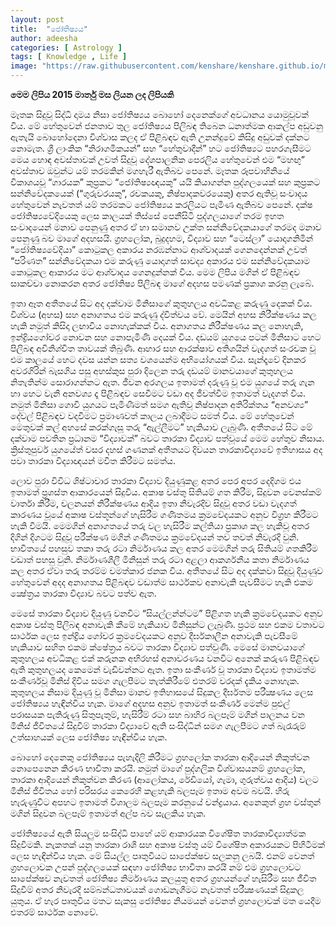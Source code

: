 ```yaml
---
layout: post
title:  "ජෝතිෂ්‍යය"
author: adeesha
categories: [ Astrology ]
tags: [ Knowledge , Life ]
image: "https://raw.githubusercontent.com/kenshare/kenshare.github.io/master/assets/images/posts/ajp/cov/zodiac.jpg"
---
```


**මෙම ලිපිය 2015 මාර්තු මස ලියන ලද ලිපියකි** 

මෑතක සිදුවූ සිද්ධි දාමය නිසා ජෝතිෂ්‍යය බොහෝ දෙනෙක්ගේ අවධානය යොමුවූවක් විය. මේ හේතුවෙන් ජනතාව තුල ජෝතිෂ්‍යය පිලිබඳ තිබෙන ධනාත්මක ආකල්ප අඩුවනු ඇතැයි බොහෝදෙනා විශ්වාස කලද ඒ පිළිබඳව ඇති උනන්දුවේ කිසිදු අඩුවක් දක්නට නොමැත. ශ්‍රී ලාංකික “නිරාගමිකයන්” සහ “හේතුවාදීන්” හට ජෝතිෂ්‍යට පහරගැසීමට මෙය හොඳ අවස්තාවක් උවත් සිදුවූ දේශපාලනික පෙරලිය හේතුවෙන් එම “මහඟු” අවස්තාව ඔවුන්ට යම් තරමකින් මගහැරී ඇතිබව පෙනේ. මෑතක රූපවාහිනියේ විකාශයවූ “ගාරයක” කුප්‍රකට “ජෝතිෂ්‍යඥයකු” යයි කියාගන්න පුද්ගලයෙක් සහ කුප්‍රකට සන්නිවේදකයෙක් (“ගුරුවරයකු”, රචකයකු, නිෂ්පාදකවරයෙකු) අතර ඇතිවූ සංවාදය හේතුවෙන් නැවතත් යම් තරමකට ජෝතිෂ්‍යය කරලියට පැමිණ ඇතිබව පෙනේ. දක්ෂ ජෝතිෂ්‍යවේදියෙකු ලෙස කාලයක් තිස්සේ පෙනීසිටි පුද්ගලයාගේ තරම ඉහත සංවාදයෙන් මනාව පෙනුණු අතර ඒ හා සමානව උක්ත සන්නිවේදකයාගේ තරමද මනාව පෙනුණු බව මාගේ අදහසයි. ග්‍රහලෝක, බුදුදහම, විද්‍යාව සහ “ටෙස්ලා” යොදාගනිමින් “ජෝතිෂ්‍යවේදියා” කොටුකල අකාරය නරඹන්නාට ආශ්වාදයක් ගෙනදෙන්නක් උවත් “පරිණත” සන්නිවේදකයා එම කරුණු යොදාගත් සාවද්‍ය අකාරය එම සන්නිවේදකයාම කොටුකල ආකාරය මට ආශ්වාදය ගෙනදුන්නක් විය. මෙම ලිපිය මගින් ඒ පිළිබඳව සාකච්චා නොකරන අතර ජෝතිෂ්‍ය පිලිබඳ මාගේ අදහස පමණක් ප්‍රකාශ කරනු ලැබේ.

ඉතා ඈත අතීතයේ සිට අද දක්වාම මිනිසාගේ කුතුහලය අවධිකළ කරුණු දෙකක් විය. විශ්වය (අහස) සහ අනාගතය එම කරුණු ද්විත්වය වේ. මෙයින් අහස නිරීක්ෂණය කල හැකි නමුත් කිසිදා ලඟාවිය නොහැක්කක් විය. අනාගතය නිරීක්ෂණය කල නොහැකි, ඉන්ද්‍රියගෝචර නොවන සහ නොපැමිණි දෙයක් විය. දඩයම් යුගයෙ පටන් මිනිසාට හෙට පිලිබඳ අවිනිශ්චිත තාවයක් තිබුණි. ආහාර සහ ආරක්ෂාව අතිශයින් වැදගත් සංරචක වූ එම කාලයේ හෙට දවස යන්න සත්‍ය වශයෙන්ම අභියෝගයක් විය. සැන්දෑවේ දිනකර අවරගිරින් බැසගිය පසු අහස්කුස පුරා දිලෙන තරු දඩයම් මානවයාගේ කුතුහලය නිතැතින්ම සොරාගන්නට ඇත. ජීවන අරගලය ඉතාමත් දරුණු වූ එම යුගයේ තරු ගැන හා හෙට වැනි අනවශ්‍ය දෑ පිළිබඳව සෙවීමට වඩා අද ජීවත්වීම ඉතාමත් වැදගත් විය. නමුත් මිනිසා ගොවි යුගයට පැමිණීමත් සමග ඇතිවූ නිෂ්පාදන අතිරික්තය “අනවශ්‍ය” දේවල් පිළිබඳව වදවීමට ප්‍රමාණවත් කාලය ලබාදීමට සමත් විය. මේ හේතුවෙන් මෙතුවක් කල් අහසේ කරක්ගැසූ තරු “ඇල්ලීමට” හැකියාව ලැබුණි. අතීතයේ සිට මේ දක්වාම පවතින ප්‍රධානම “විද්‍යාවක්” බවට තාරකා විද්‍යාව පත්වූයේ මෙම හේතුව නිසාය. ක්‍රිස්තුපුර්ව යුගයේත් වසර දහස් ගණනක් අතීතයට දිවයන තාරකාවිද්‍යාවේ ඉතිහාසය අද පවා තාරකා විද්‍යාඥයන් මවිත කිරීමට සමත්ය.

ලොව පුරා විවිධ ශිෂ්ටාචාර තාරකා විද්‍යාව දියුණුකළ අතර පෙර අපර දෙදිගම එය ඉතාමත් ප්‍රශස්ත ආකාරයෙන් සිදුවිය. අකාෂ වස්තු සිතියම් ගත කිරීම, සිදුවන වෙනස්කම් වාර්තා කිරීම, චලනයන් නිරීක්ෂණය ආදිය ඉතා නිවැරදිව සිදුවූ අතර වඩා වැදගත් කාරණය වූයේ අකාෂ වස්තූන්ගේ හැසිරීම ගණිතමය ක්‍රමවේදයකට අනුව විග්‍රහ කිරීමට හැකි වීමයි. මෙමගින් අනාගතයේ තරු වල හැසිරීම කල්තියා ප්‍රකාශ කල හැකිවූ අතර දිගින් දිගටම සිදුවූ පරීක්ෂණ මගින් ගණිතමය ක්‍රමවේදයන් තව තවත් නිවැරදි වුනි. භාවිතයේ පහසුව තකා තරු රටා නිර්මාණය කල අතර මෙමගින් තරු සිතියම් ගතකිරීම වඩාත් පහසු වුනි. නිර්මාණශීලී මිනිසුන් තරු රටා අළලා ආකර්ශනීය කතා නිර්මාණය කල අතර ඒවා තරු තරම්ම චමත්කාර ජනක විය. අතීතයේ සිට අද දක්කවා සිදුවූ දියුණුව හේතුවෙන් අදද අනාගතය පිළිබඳව වඩාත්ම සාර්ථකව අනාවැකි පැවසීමට හැකි එකම ක්‍ෂේත්‍රය තාරකා විද්‍යාව බවට පත්ව ඇත.

මෙසේ තාරකා විද්‍යාව දියුණු වනවිට “සියල්ලන්න්ටම” පිළිගත හැකි ක්‍රමවේදයකට අනුව අකාෂ වස්තු පිලිබඳ අනාවැකි කීමේ හැකියාව මිනිසුන්ට ලැබුණි. ප්‍රථම සහ එකම වතාවට සාර්ථක ලෙස ඉන්ද්‍රිය ගෝචර ක්‍රමවේදයකට අනුව දීර්ඝකාලීන අනාවැකි පැවසීමේ හැකියාව සහිත එකම ක්ෂේත්‍රය බවට තාරකා විද්‍යාව පත්වුණි. මෙසේ මානවයාගේ කුතුහලය අවධිකළ එක් කරුනක අභිරහස් අනාවරණය වනවිට අනෙක් කරුණ පිළිබඳව ඇති කුතුහලයද කෙමෙන් වැඩිවන්නට ඇත. ඉතා සංකීර්ණ වූ තාරකා විද්‍යාව ඉතාමත්ම සංකීර්ණවූ මිනිස් දිවිය සමග ගැලපීමට තැත්කිරීමේ එතරම් වරදක් දැකිය නොහැක. කුතුහලය නිසාම දියුණු වූ මිනිසා මානව ඉතිහාසයේ සිදුකල දීර්ඝතම පරීක්‍ෂණය ලෙස ජෝතිෂ්‍යය හැඳින්විය හැක. මාගේ අදහස අනුව ඉතාමත් සංකීර්ණ මෙන්ම පුළුල් පරාසයක පැතිරුණු සිතුපැතුම්, හැසිරීම් රටා සහ බාහිර බලපෑම් මගින් පාලනය වන මිනිස් ජීවිතයේ සිදුවීම් තාරකා විද්‍යාවේ ඇති සංසිද්ධීන් සමග ගැලපීමට ගත් බැරෑරුම් උත්සාහයක් ලෙස ජෝතිෂ්‍ය හැඳින්විය හැක.

බොහෝ දෙනෙකු ජෝතිෂ්‍යය පැහැදිලි කිරීමට ග්‍රහලෝක තාරකා ආදියෙන් නිකුත්වන නොපෙනෙන කිරණ භාවිතා කරයි. නමුත් මාගේ පුද්ගලික විශ්වාසයනම් ග්‍රහලෝක, තාරකා ආදියෙන්  නිකුත්වන කිරණ (ආලෝකය, රේඩියෝ, ගැමා, ගුරුත්වය ආදිය) වලට මිනිස් ජීවිතය හෝ පරිසරය කෙරෙහි කළහැකි බලපෑම ඉතාම අවම බවයි. හිරු හැරුණුවිට අපහට ඉතාමත් විශාලම බලපෑම කරනුයේ චන්ද්‍රයාය. අනෙකුත් ග්‍රහ වස්තුන් මගින් සිදුවන බලපෑම් ඉතාමත් අල්ප බව සැලකිය හැක.

ජෝතිෂ්‍යයේ ඇති සියලුම සංසිද්ධි පාහේ යම් ආකාරයක විශේෂිත තාරකාවිද්‍යාත්මක සිදුවීමකි. නැකතක් යනු තාරකා රාශි සහ අකාෂ වස්තු යම් විශේෂිත අකාරයකට පිහිටීමක් ලෙස හැඳින්විය හැක. මේ සියල්ල පෘතුවියට සාපේක්ෂව සලකනු ලබයි. එනම් වෙනත් ග්‍රහලොවක උපන් පුද්ගලයෙක් සඳහා ජෝතිෂ්‍ය භාවිතා කරයි නම් එම ග්‍රහලොවට සාපේක්ෂව නැවතත් ජෝතිෂ්‍ය නිර්මාණය කලයුතු අතර ග්‍රහයන්ගේ හැසිරීම සහ ජීවිත සිදුවීම් අතර නිවැරදි සම්බන්ධතාවයක් ගොඩනැගීමට නැවතත් පරීක්‍ෂණයක් සිදුකල යුතුය. ඒ හැර පෘතුවිය මතට සැකසු ජෝතිෂ්‍ය නියමයන් වෙනත් ග්‍රහලොවක් මත යෙදීම එතරම් සාර්ථක නොවේ.